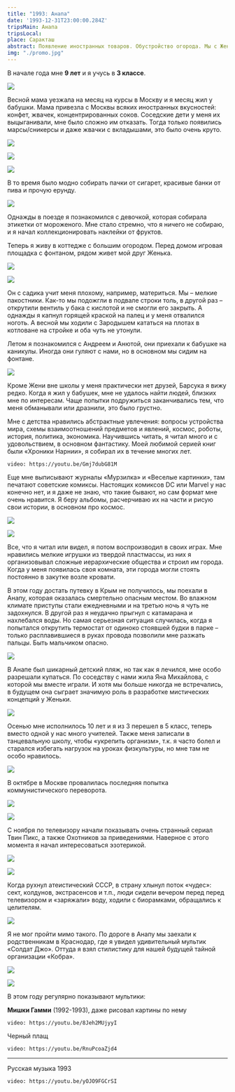 ```yaml
---
title: "1993: Анапа"
date: '1993-12-31T23:00:00.284Z'
tripsMain: Анапа
tripsLocal: 
place: Саракташ
abstract: Появление иностранных товаров. Обустройство огорода. Мы с Женей мелкие пакостники. Андрей и Анюта. Анапа и смертельная опасность. Любовь к чтению. Знакомство с эзотерикой.
img: "./promo.jpg"
---
```


В начале года мне **9 лет** и я учусь в **3 классе**.

![](img/anapa93-02.jpg)

Весной мама уезжала на месяц на курсы в Москву и я месяц жил у бабушки. Мама привезла с Москвы всяких иностранных вкусностей: конфет, жвачек, концентрированных соков. Соседские дети у меня их выцыганивали, мне было сложно им отказать. Тогда только появились марсы/сникерсы и даже жвачки с вкладышами, это было очень круто. 

![](dop/bubbles.jpg)

![](dop/koukou.jpg)

![](dop/mars.jpg)

В то время было модно собирать пачки от сигарет, красивые банки от пива и прочую ерунду. 

![](dop/cigarettes.jpg)

Однажды в поезде я познакомился с девочкой, которая собирала этикетки от мороженого. Мне стало стремно, что я ничего не собираю, и я начал коллекционировать наклейки от фруктов.

Теперь я живу в коттедже с большим огородом. Перед домом игровая площадка с фонтаном, рядом живет мой друг Женька. 

![](dop/20170521_111757.jpg)

![](dop/20170521_112142.jpg)

Он с садика учит меня плохому, например, материться. Мы – мелкие пакостники. Как-то мы подожгли в подвале строки толь, в другой раз – открутили вентиль у бака с кислотой и не смогли его закрыть. А однажды я капнул горящей краской на палец и у меня отвалился ноготь. А весной мы ходили с Зародышем кататься на плотах в котловане на стройке и оба чуть не утонули. 

Летом я познакомился с Андреем и Анютой, они приехали к бабушке на каникулы. Иногда они гуляют с нами, но в основном мы сидим на фонтане. 

![](dop/20170521_111510.jpg)

Кроме Жени вне школы у меня практически нет друзей, Барсука я вижу редко. Когда я жил у бабушек, мне  не удалось найти людей, близких мне по интересам. Чаще попытки подружиться заканчивались тем, что меня обманывали или дразнили, это было грустно.

Мне с детства нравились абстрактные увлечения: вопросы устройства мира, схемы взаимоотношений предметов и явлений, космос, роботы, история, политика, экономика. Научившись читать, я читал много и с удовольствием, в основном фантастику. Моей любимой серией книг были «Хроники Нарнии», я собирал их в течение многих лет. 

`video: https://youtu.be/Gmj7dubG81M`

Еще мне выписывают журналы «Мурзилка» и «Веселые картинки», там печатают советские комиксы. Настоящих комиксов DC или Marvel у нас конечно нет, и я даже не знаю, что такие бывают, но сам формат мне очень нравится. Я беру альбомы, расчерчиваю их на части и рисую свои истории, в основном про космос.

![](dop/fun-pictures.jpg)

![](dop/comics1.jpg)

Все, что я читал или видел, я потом воспроизводил в своих играх. Мне нравились мелкие игрушки из твердой пластмассы, из них я организовывал сложные иерархические общества и строил им города. Когда у меня появилась своя комната, эти города могли стоять постоянно в закутке возле кровати.  
 
В этом году достать путевку в Крым не получилось, мы поехали в Анапу, которая оказалась смертельно опасным местом. Во влажном климате приступы стали ежедневными и на третью ночь я чуть не задохнулся. В другой раз я неудачно прыгнул с катамарана и нахлебался воды. Но самая серьезная ситуация случилась, когда я попытался открутить термостат от одиноко стоявшей будки в парке &ndash; только расплавившиеся в руках провода позволили мне разжать пальцы. Быть мальчиком опасно.

![](img/anapa93-01.jpg)

В Анапе был шикарный детский  пляж, но так как я лечился, мне особо разрешали купаться. По соседству с нами жила Яна Михайлова, с которой мы вместе играли. И хотя мы больше никогда не встречались, в будущем она сыграет значимую роль в разработке мистических концепций у Женьки.

![](dop/table-game1.jpg)
 
Осенью мне исполнилось 10 лет и я из 3 перешел в 5 класс, теперь вместо одной у нас много учителей. Также меня записали в танцевальную школу, чтобы «укрепить организм», т.к. я часто болел и старался избегать нагрузок на уроках физкультуры, но мне там не особо нравилось.

![](img/dance-1994-01.jpg)

В октябре в Москве провалилась последняя попытка коммунистического переворота.

![](dop/putch1.jpg)

![](dop/putch6.jpg)

С ноября по телевизору начали показывать очень странный сериал Твин Пикс, а также Охотников за приведениями. Наверное с этого момента я начал интересоваться эзотерикой.

![](dop/tweenpeaks.jpg)

![](dop/ghostbusters.jpg)

Когда рухнул атеистический CCCP, в страну хлынул поток «чудес»: сект, колдунов, экстрасенсов и т.п., люди сидели вечером перед перед телевизором и «заряжали» воду, ходили с биорамками, обращались к целителям. 

![](dop/chumak.jpg)

Я не мог пройти мимо такого. По дороге в Анапу мы заехали к родственникам в Краснодар, где я увидел удивительный мультик «Солдат Джо». Оттуда я взял стилистику для нашей будущей тайной организации «Кобра».

![](dop/cobra-commander.jpg)

![](dop/cobra-commander-film.jpg) 

В этом году регулярно показывают мультики:

**Мишки Гамми** (1992-1993), даже рисовал картины по нему

`video: https://youtu.be/8Jeh2MUjyyI`

Черный плащ

`video: https://youtu.be/RnuPcoaZjd4`


---

Русская музыка 1993

`video: https://youtu.be/yOJO9FGCrSI`

